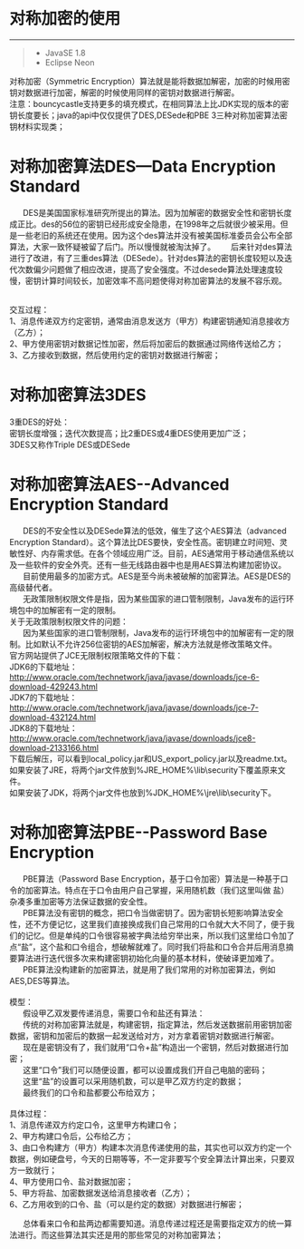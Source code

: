 ﻿# 对称加密的使用

------

> * JavaSE 1.8
> * Eclipse Neon

对称加密（Symmetric Encryption）算法就是能将数据加解密，加密的时候用密钥对数据进行加密，解密的时候使用同样的密钥对数据进行解密。<br>
注意：bouncycastle支持更多的填充模式，在相同算法上比JDK实现的版本的密钥长度要长；java的api中仅仅提供了DES,DESede和PBE 3三种对称加密算法密钥材料实现类；

# 对称加密算法DES—Data Encryption Standard
&nbsp;&nbsp;&nbsp;&nbsp;&nbsp;&nbsp;DES是美国国家标准研究所提出的算法。因为加解密的数据安全性和密钥长度成正比。des的56位的密钥已经形成安全隐患，在1998年之后就很少被采用。但是一些老旧的系统还在使用。因为这个des算法并没有被美国标准委员会公布全部算法，大家一致怀疑被留了后门。所以慢慢就被淘汰掉了。
&nbsp;&nbsp;&nbsp;&nbsp;&nbsp;&nbsp;后来针对des算法进行了改进，有了三重des算法（DESede）。针对des算法的密钥长度较短以及迭代次数偏少问题做了相应改进，提高了安全强度。不过desede算法处理速度较慢，密钥计算时间较长，加密效率不高问题使得对称加密算法的发展不容乐观。<br><br>

交互过程：<br>
1、消息传递双方约定密钥，通常由消息发送方（甲方）构建密钥通知消息接收方（乙方）；<br>
2、甲方使用密钥对数据记性加密，然后将加密后的数据通过网络传送给乙方；<br>
3、乙方接收到数据，然后使用约定的密钥对数据进行解密；<br>

# 对称加密算法3DES
3重DES的好处：<br>
密钥长度增强；迭代次数提高；比2重DES或4重DES使用更加广泛；<br>
3DES又称作Triple DES或DESede <br>

# 对称加密算法AES--Advanced Encryption Standard
&nbsp;&nbsp;&nbsp;&nbsp;&nbsp;&nbsp;DES的不安全性以及DESede算法的低效，催生了这个AES算法（advanced Encryption Standard）。这个算法比DES要快，安全性高。密钥建立时间短、灵敏性好、内存需求低。在各个领域应用广泛。目前，AES通常用于移动通信系统以及一些软件的安全外壳。还有一些无线路由器中也是用AES算法构建加密协议。<br>
&nbsp;&nbsp;&nbsp;&nbsp;&nbsp;&nbsp;目前使用最多的加密方式。AES是至今尚未被破解的加密算法。AES是DES的高级替代者。<br>
&nbsp;&nbsp;&nbsp;&nbsp;&nbsp;&nbsp;无政策限制权限文件是指，因为某些国家的进口管制限制，Java发布的运行环境包中的加解密有一定的限制。<br>
关于无政策限制权限文件的问题：<br>
&nbsp;&nbsp;&nbsp;&nbsp;&nbsp;&nbsp;因为某些国家的进口管制限制，Java发布的运行环境包中的加解密有一定的限制。比如默认不允许256位密钥的AES加解密，解决方法就是修改策略文件。<br>
官方网站提供了JCE无限制权限策略文件的下载：<br>
JDK6的下载地址：http://www.oracle.com/technetwork/java/javase/downloads/jce-6-download-429243.html <br>
JDK7的下载地址：http://www.oracle.com/technetwork/java/javase/downloads/jce-7-download-432124.html <br>
JDK8的下载地址：http://www.oracle.com/technetwork/java/javase/downloads/jce8-download-2133166.html <br>
下载后解压，可以看到local_policy.jar和US_export_policy.jar以及readme.txt。<br>
如果安装了JRE，将两个jar文件放到%JRE_HOME%\lib\security下覆盖原来文件。<br>
如果安装了JDK，将两个jar文件也放到%JDK_HOME%\jre\lib\security下。<br>

# 对称加密算法PBE--Password Base Encryption
&nbsp;&nbsp;&nbsp;&nbsp;&nbsp;&nbsp;PBE算法（Password Base Encryption，基于口令加密）算法是一种基于口令的加密算法。特点在于口令由用户自己掌握，采用随机数（我们这里叫做 盐）杂凑多重加密等方法保证数据的安全性。<br>
&nbsp;&nbsp;&nbsp;&nbsp;&nbsp;&nbsp;PBE算法没有密钥的概念，把口令当做密钥了。因为密钥长短影响算法安全性，还不方便记忆，这里我们直接换成我们自己常用的口令就大大不同了，便于我们的记忆。但是单纯的口令很容易被字典法给穷举出来，所以我们这里给口令加了点“盐”，这个盐和口令组合，想破解就难了。同时我们将盐和口令合并后用消息摘要算法进行迭代很多次来构建密钥初始化向量的基本材料，使破译更加难了。<br>
&nbsp;&nbsp;&nbsp;&nbsp;&nbsp;&nbsp;PBE算法没构建新的加密算法，就是用了我们常用的对称加密算法，例如AES,DES等算法。<br><br>
模型：<br>
&nbsp;&nbsp;&nbsp;&nbsp;&nbsp;&nbsp;假设甲乙双发要传递消息，需要口令和盐还有算法：<br>
&nbsp;&nbsp;&nbsp;&nbsp;&nbsp;&nbsp;传统的对称加密算法就是，构建密钥，指定算法，然后发送数据前用密钥加密数据，密钥和加密后的数据一起发送给对方，对方拿着密钥对数据进行解密。<br>
&nbsp;&nbsp;&nbsp;&nbsp;&nbsp;&nbsp;现在是密钥没有了，我们就用“口令+盐”构造出一个密钥，然后对数据进行加密；<br>
&nbsp;&nbsp;&nbsp;&nbsp;&nbsp;&nbsp;这里“口令”我们可以随便设置，都可以设置成我们开自己电脑的密码；<br>
&nbsp;&nbsp;&nbsp;&nbsp;&nbsp;&nbsp;这里“盐”的设置可以采用随机数，可以是甲乙双方约定的数据；<br>
&nbsp;&nbsp;&nbsp;&nbsp;&nbsp;&nbsp;最终我们的口令和盐都要公布给双方；<br><br>
具体过程：<br>
1、消息传递双方约定口令，这里甲方构建口令；<br>
2、甲方构建口令后，公布给乙方；<br>
3、由口令构建方（甲方）构建本次消息传递使用的盐，其实也可以双方约定一个数据，例如硬盘号，今天的日期等等，不一定非要写个安全算法计算出来，只要双方一致就行；<br>
4、甲方使用口令、盐对数据加密；<br>
5、甲方将盐、加密数据发送给消息接收者（乙方）；<br>
6、乙方用收到的口令、盐（可以是约定的数据）对数据进行解密；<br>

&nbsp;&nbsp;&nbsp;&nbsp;&nbsp;&nbsp;总体看来口令和盐两边都需要知道。消息传递过程还是需要指定双方的统一算法进行。而这些算法其实还是用的那些常见的对称加密算法；


